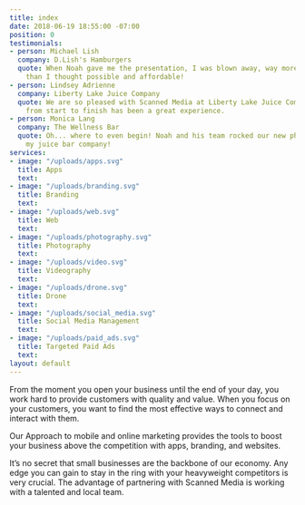 ```yaml
---
title: index
date: 2018-06-19 18:55:00 -07:00
position: 0
testimonials:
- person: Michael Lish
  company: D.Lish's Hamburgers
  quote: When Noah gave me the presentation, I was blown away, way more functionality
    than I thought possible and affordable!
- person: Lindsey Adrienne
  company: Liberty Lake Juice Company
  quote: We are so pleased with Scanned Media at Liberty Lake Juice Company! The process
    from start to finish has been a great experience.
- person: Monica Lang
  company: The Wellness Bar
  quote: Oh... where to even begin! Noah and his team rocked our new phone app for
    my juice bar company!
services:
- image: "/uploads/apps.svg"
  title: Apps
  text: 
- image: "/uploads/branding.svg"
  title: Branding
  text: 
- image: "/uploads/web.svg"
  title: Web
  text: 
- image: "/uploads/photography.svg"
  title: Photography
  text: 
- image: "/uploads/video.svg"
  title: Videography
  text: 
- image: "/uploads/drone.svg"
  title: Drone
  text: 
- image: "/uploads/social_media.svg"
  title: Social Media Management
  text: 
- image: "/uploads/paid_ads.svg"
  title: Targeted Paid Ads
  text: 
layout: default
---
```


From the moment you open your business until the end of your day, you work hard to provide customers with quality and value. When you focus on your customers, you want to find the most effective ways to connect and interact with them.<br>

Our Approach to mobile and online marketing provides the tools to boost your business above the competition with apps, branding, and websites.<br>

It’s no secret that small businesses are the backbone of our economy. Any edge you can gain to stay in the ring with your heavyweight competitors is very crucial. The advantage of partnering with Scanned Media is working with a talented and local team.<br>
